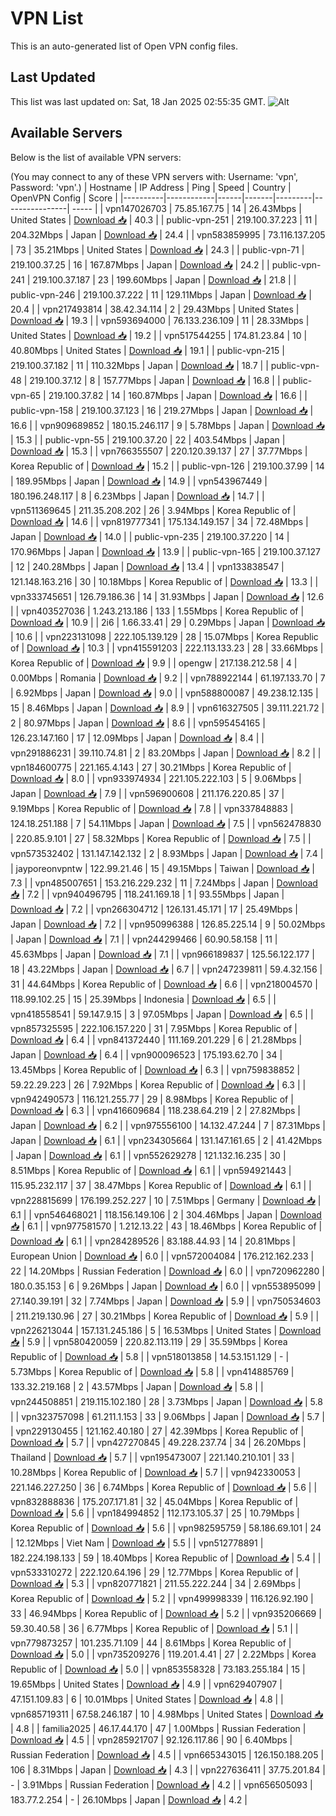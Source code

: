 # VPN List

This is an auto-generated list of Open VPN config files.

## Last Updated

This list was last updated on: Sat, 18 Jan 2025 02:55:35 GMT.
![Alt](https://repobeats.axiom.co/api/embed/186b98318ef1479477931607c1ad7d823f12451f.svg "Repobeats analytics image")

## Available Servers

Below is the list of available VPN servers:

(You may connect to any of these VPN servers with: Username: 'vpn', Password: 'vpn'.)
| Hostname | IP Address | Ping | Speed | Country | OpenVPN Config | Score |
|----------|------------|------|-------|---------|----------------| ----- |
| vpn147026703 | 75.85.167.75 | 14 | 26.43Mbps | United States | [Download 📥](./configs/server_0_US.ovpn) | 40.3 |
| public-vpn-251 | 219.100.37.223 | 11 | 204.32Mbps | Japan | [Download 📥](./configs/server_1_JP.ovpn) | 24.4 |
| vpn583859995 | 73.116.137.205 | 73 | 35.21Mbps | United States | [Download 📥](./configs/server_2_US.ovpn) | 24.3 |
| public-vpn-71 | 219.100.37.25 | 16 | 167.87Mbps | Japan | [Download 📥](./configs/server_3_JP.ovpn) | 24.2 |
| public-vpn-241 | 219.100.37.187 | 23 | 199.60Mbps | Japan | [Download 📥](./configs/server_4_JP.ovpn) | 21.8 |
| public-vpn-246 | 219.100.37.222 | 11 | 129.11Mbps | Japan | [Download 📥](./configs/server_5_JP.ovpn) | 20.4 |
| vpn217493814 | 38.42.34.114 | 2 | 29.43Mbps | United States | [Download 📥](./configs/server_6_US.ovpn) | 19.3 |
| vpn593694000 | 76.133.236.109 | 11 | 28.33Mbps | United States | [Download 📥](./configs/server_7_US.ovpn) | 19.2 |
| vpn517544255 | 174.81.23.84 | 10 | 40.80Mbps | United States | [Download 📥](./configs/server_8_US.ovpn) | 19.1 |
| public-vpn-215 | 219.100.37.182 | 11 | 110.32Mbps | Japan | [Download 📥](./configs/server_9_JP.ovpn) | 18.7 |
| public-vpn-48 | 219.100.37.12 | 8 | 157.77Mbps | Japan | [Download 📥](./configs/server_10_JP.ovpn) | 16.8 |
| public-vpn-65 | 219.100.37.82 | 14 | 160.87Mbps | Japan | [Download 📥](./configs/server_11_JP.ovpn) | 16.6 |
| public-vpn-158 | 219.100.37.123 | 16 | 219.27Mbps | Japan | [Download 📥](./configs/server_12_JP.ovpn) | 16.6 |
| vpn909689852 | 180.15.246.117 | 9 | 5.78Mbps | Japan | [Download 📥](./configs/server_13_JP.ovpn) | 15.3 |
| public-vpn-55 | 219.100.37.20 | 22 | 403.54Mbps | Japan | [Download 📥](./configs/server_14_JP.ovpn) | 15.3 |
| vpn766355507 | 220.120.39.137 | 27 | 37.77Mbps | Korea Republic of | [Download 📥](./configs/server_15_KR.ovpn) | 15.2 |
| public-vpn-126 | 219.100.37.99 | 14 | 189.95Mbps | Japan | [Download 📥](./configs/server_16_JP.ovpn) | 14.9 |
| vpn543967449 | 180.196.248.117 | 8 | 6.23Mbps | Japan | [Download 📥](./configs/server_17_JP.ovpn) | 14.7 |
| vpn511369645 | 211.35.208.202 | 26 | 3.94Mbps | Korea Republic of | [Download 📥](./configs/server_18_KR.ovpn) | 14.6 |
| vpn819777341 | 175.134.149.157 | 34 | 72.48Mbps | Japan | [Download 📥](./configs/server_19_JP.ovpn) | 14.0 |
| public-vpn-235 | 219.100.37.220 | 14 | 170.96Mbps | Japan | [Download 📥](./configs/server_20_JP.ovpn) | 13.9 |
| public-vpn-165 | 219.100.37.127 | 12 | 240.28Mbps | Japan | [Download 📥](./configs/server_21_JP.ovpn) | 13.4 |
| vpn133838547 | 121.148.163.216 | 30 | 10.18Mbps | Korea Republic of | [Download 📥](./configs/server_22_KR.ovpn) | 13.3 |
| vpn333745651 | 126.79.186.36 | 14 | 31.93Mbps | Japan | [Download 📥](./configs/server_23_JP.ovpn) | 12.6 |
| vpn403527036 | 1.243.213.186 | 133 | 1.55Mbps | Korea Republic of | [Download 📥](./configs/server_24_KR.ovpn) | 10.9 |
| 2i6 | 1.66.33.41 | 29 | 0.29Mbps | Japan | [Download 📥](./configs/server_25_JP.ovpn) | 10.6 |
| vpn223131098 | 222.105.139.129 | 28 | 15.07Mbps | Korea Republic of | [Download 📥](./configs/server_26_KR.ovpn) | 10.3 |
| vpn415591203 | 222.113.133.23 | 28 | 33.66Mbps | Korea Republic of | [Download 📥](./configs/server_27_KR.ovpn) | 9.9 |
| opengw | 217.138.212.58 | 4 | 0.00Mbps | Romania | [Download 📥](./configs/server_28_RO.ovpn) | 9.2 |
| vpn788922144 | 61.197.133.70 | 7 | 6.92Mbps | Japan | [Download 📥](./configs/server_29_JP.ovpn) | 9.0 |
| vpn588800087 | 49.238.12.135 | 15 | 8.46Mbps | Japan | [Download 📥](./configs/server_30_JP.ovpn) | 8.9 |
| vpn616327505 | 39.111.221.72 | 2 | 80.97Mbps | Japan | [Download 📥](./configs/server_31_JP.ovpn) | 8.6 |
| vpn595454165 | 126.23.147.160 | 17 | 12.09Mbps | Japan | [Download 📥](./configs/server_32_JP.ovpn) | 8.4 |
| vpn291886231 | 39.110.74.81 | 2 | 83.20Mbps | Japan | [Download 📥](./configs/server_33_JP.ovpn) | 8.2 |
| vpn184600775 | 221.165.4.143 | 27 | 30.21Mbps | Korea Republic of | [Download 📥](./configs/server_34_KR.ovpn) | 8.0 |
| vpn933974934 | 221.105.222.103 | 5 | 9.06Mbps | Japan | [Download 📥](./configs/server_35_JP.ovpn) | 7.9 |
| vpn596900608 | 211.176.220.85 | 37 | 9.19Mbps | Korea Republic of | [Download 📥](./configs/server_36_KR.ovpn) | 7.8 |
| vpn337848883 | 124.18.251.188 | 7 | 54.11Mbps | Japan | [Download 📥](./configs/server_37_JP.ovpn) | 7.5 |
| vpn562478830 | 220.85.9.101 | 27 | 58.32Mbps | Korea Republic of | [Download 📥](./configs/server_38_KR.ovpn) | 7.5 |
| vpn573532402 | 131.147.142.132 | 2 | 8.93Mbps | Japan | [Download 📥](./configs/server_39_JP.ovpn) | 7.4 |
| jayporeonvpntw | 122.99.21.46 | 15 | 49.15Mbps | Taiwan | [Download 📥](./configs/server_40_TW.ovpn) | 7.3 |
| vpn485007651 | 153.216.229.232 | 11 | 7.24Mbps | Japan | [Download 📥](./configs/server_41_JP.ovpn) | 7.2 |
| vpn940496795 | 118.241.169.18 | 1 | 93.55Mbps | Japan | [Download 📥](./configs/server_42_JP.ovpn) | 7.2 |
| vpn266304712 | 126.131.45.171 | 17 | 25.49Mbps | Japan | [Download 📥](./configs/server_43_JP.ovpn) | 7.2 |
| vpn950996388 | 126.85.225.14 | 9 | 50.02Mbps | Japan | [Download 📥](./configs/server_44_JP.ovpn) | 7.1 |
| vpn244299466 | 60.90.58.158 | 11 | 45.63Mbps | Japan | [Download 📥](./configs/server_45_JP.ovpn) | 7.1 |
| vpn966189837 | 125.56.122.177 | 18 | 43.22Mbps | Japan | [Download 📥](./configs/server_46_JP.ovpn) | 6.7 |
| vpn247239811 | 59.4.32.156 | 31 | 44.64Mbps | Korea Republic of | [Download 📥](./configs/server_47_KR.ovpn) | 6.6 |
| vpn218004570 | 118.99.102.25 | 15 | 25.39Mbps | Indonesia | [Download 📥](./configs/server_48_ID.ovpn) | 6.5 |
| vpn418558541 | 59.147.9.15 | 3 | 97.05Mbps | Japan | [Download 📥](./configs/server_49_JP.ovpn) | 6.5 |
| vpn857325595 | 222.106.157.220 | 31 | 7.95Mbps | Korea Republic of | [Download 📥](./configs/server_50_KR.ovpn) | 6.4 |
| vpn841372440 | 111.169.201.229 | 6 | 21.28Mbps | Japan | [Download 📥](./configs/server_51_JP.ovpn) | 6.4 |
| vpn900096523 | 175.193.62.70 | 34 | 13.45Mbps | Korea Republic of | [Download 📥](./configs/server_52_KR.ovpn) | 6.3 |
| vpn759838852 | 59.22.29.223 | 26 | 7.92Mbps | Korea Republic of | [Download 📥](./configs/server_53_KR.ovpn) | 6.3 |
| vpn942490573 | 116.121.255.77 | 29 | 8.98Mbps | Korea Republic of | [Download 📥](./configs/server_54_KR.ovpn) | 6.3 |
| vpn416609684 | 118.238.64.219 | 2 | 27.82Mbps | Japan | [Download 📥](./configs/server_55_JP.ovpn) | 6.2 |
| vpn975556100 | 14.132.47.244 | 7 | 87.31Mbps | Japan | [Download 📥](./configs/server_56_JP.ovpn) | 6.1 |
| vpn234305664 | 131.147.161.65 | 2 | 41.42Mbps | Japan | [Download 📥](./configs/server_57_JP.ovpn) | 6.1 |
| vpn552629278 | 121.132.16.235 | 30 | 8.51Mbps | Korea Republic of | [Download 📥](./configs/server_58_KR.ovpn) | 6.1 |
| vpn594921443 | 115.95.232.117 | 37 | 38.47Mbps | Korea Republic of | [Download 📥](./configs/server_59_KR.ovpn) | 6.1 |
| vpn228815699 | 176.199.252.227 | 10 | 7.51Mbps | Germany | [Download 📥](./configs/server_60_DE.ovpn) | 6.1 |
| vpn546468021 | 118.156.149.106 | 2 | 304.46Mbps | Japan | [Download 📥](./configs/server_61_JP.ovpn) | 6.1 |
| vpn977581570 | 1.212.13.22 | 43 | 18.46Mbps | Korea Republic of | [Download 📥](./configs/server_62_KR.ovpn) | 6.1 |
| vpn284289526 | 83.188.44.93 | 14 | 20.81Mbps | European Union | [Download 📥](./configs/server_63_EU.ovpn) | 6.0 |
| vpn572004084 | 176.212.162.233 | 22 | 14.20Mbps | Russian Federation | [Download 📥](./configs/server_64_RU.ovpn) | 6.0 |
| vpn720962280 | 180.0.35.153 | 6 | 9.26Mbps | Japan | [Download 📥](./configs/server_65_JP.ovpn) | 6.0 |
| vpn553895099 | 27.140.39.191 | 32 | 7.74Mbps | Japan | [Download 📥](./configs/server_66_JP.ovpn) | 5.9 |
| vpn750534603 | 211.219.130.96 | 27 | 30.21Mbps | Korea Republic of | [Download 📥](./configs/server_67_KR.ovpn) | 5.9 |
| vpn226213044 | 157.131.245.186 | 5 | 16.53Mbps | United States | [Download 📥](./configs/server_68_US.ovpn) | 5.9 |
| vpn580420059 | 220.82.113.119 | 29 | 35.59Mbps | Korea Republic of | [Download 📥](./configs/server_69_KR.ovpn) | 5.8 |
| vpn518013858 | 14.53.151.129 | - | 5.73Mbps | Korea Republic of | [Download 📥](./configs/server_70_KR.ovpn) | 5.8 |
| vpn414885769 | 133.32.219.168 | 2 | 43.57Mbps | Japan | [Download 📥](./configs/server_71_JP.ovpn) | 5.8 |
| vpn244508851 | 219.115.102.180 | 28 | 3.73Mbps | Japan | [Download 📥](./configs/server_72_JP.ovpn) | 5.8 |
| vpn323757098 | 61.211.1.153 | 33 | 9.06Mbps | Japan | [Download 📥](./configs/server_73_JP.ovpn) | 5.7 |
| vpn229130455 | 121.162.40.180 | 27 | 42.39Mbps | Korea Republic of | [Download 📥](./configs/server_74_KR.ovpn) | 5.7 |
| vpn427270845 | 49.228.237.74 | 34 | 26.20Mbps | Thailand | [Download 📥](./configs/server_75_TH.ovpn) | 5.7 |
| vpn195473007 | 221.140.210.101 | 33 | 10.28Mbps | Korea Republic of | [Download 📥](./configs/server_76_KR.ovpn) | 5.7 |
| vpn942330053 | 221.146.227.250 | 36 | 6.74Mbps | Korea Republic of | [Download 📥](./configs/server_77_KR.ovpn) | 5.6 |
| vpn832888836 | 175.207.171.81 | 32 | 45.04Mbps | Korea Republic of | [Download 📥](./configs/server_78_KR.ovpn) | 5.6 |
| vpn184994852 | 112.173.105.37 | 25 | 10.79Mbps | Korea Republic of | [Download 📥](./configs/server_79_KR.ovpn) | 5.6 |
| vpn982595759 | 58.186.69.101 | 24 | 12.12Mbps | Viet Nam | [Download 📥](./configs/server_80_VN.ovpn) | 5.5 |
| vpn512778891 | 182.224.198.133 | 59 | 18.40Mbps | Korea Republic of | [Download 📥](./configs/server_81_KR.ovpn) | 5.4 |
| vpn533310272 | 222.120.64.196 | 29 | 12.77Mbps | Korea Republic of | [Download 📥](./configs/server_82_KR.ovpn) | 5.3 |
| vpn820771821 | 211.55.222.244 | 34 | 2.69Mbps | Korea Republic of | [Download 📥](./configs/server_83_KR.ovpn) | 5.2 |
| vpn499998339 | 116.126.92.190 | 33 | 46.94Mbps | Korea Republic of | [Download 📥](./configs/server_84_KR.ovpn) | 5.2 |
| vpn935206669 | 59.30.40.58 | 36 | 6.77Mbps | Korea Republic of | [Download 📥](./configs/server_85_KR.ovpn) | 5.1 |
| vpn779873257 | 101.235.71.109 | 44 | 8.61Mbps | Korea Republic of | [Download 📥](./configs/server_86_KR.ovpn) | 5.0 |
| vpn735209276 | 119.201.4.41 | 27 | 2.22Mbps | Korea Republic of | [Download 📥](./configs/server_87_KR.ovpn) | 5.0 |
| vpn853558328 | 73.183.255.184 | 15 | 19.65Mbps | United States | [Download 📥](./configs/server_88_US.ovpn) | 4.9 |
| vpn629407907 | 47.151.109.83 | 6 | 10.01Mbps | United States | [Download 📥](./configs/server_89_US.ovpn) | 4.8 |
| vpn685719311 | 67.58.246.187 | 10 | 4.98Mbps | United States | [Download 📥](./configs/server_90_US.ovpn) | 4.8 |
| familia2025 | 46.17.44.170 | 47 | 1.00Mbps | Russian Federation | [Download 📥](./configs/server_91_RU.ovpn) | 4.5 |
| vpn285921707 | 92.126.117.86 | 90 | 6.40Mbps | Russian Federation | [Download 📥](./configs/server_92_RU.ovpn) | 4.5 |
| vpn665343015 | 126.150.188.205 | 106 | 8.31Mbps | Japan | [Download 📥](./configs/server_93_JP.ovpn) | 4.3 |
| vpn227636411 | 37.75.201.84 | - | 3.91Mbps | Russian Federation | [Download 📥](./configs/server_94_RU.ovpn) | 4.2 |
| vpn656505093 | 183.77.2.254 | - | 26.10Mbps | Japan | [Download 📥](./configs/server_95_JP.ovpn) | 4.2 |
